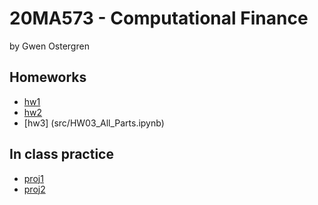 # 20MA573 - Computational Finance 
by Gwen Ostergren

## Homeworks 
- [hw1](src/HW01_Grid_random_walk.ipynb)
- [hw2](src/HW02_Finite_Difference.ipynb)
- [hw3] (src/HW03_All_Parts.ipynb)

## In class practice 
- [proj1](src/proj01.ipynb)
- [proj2](src/proj02python_info.ipynb)
